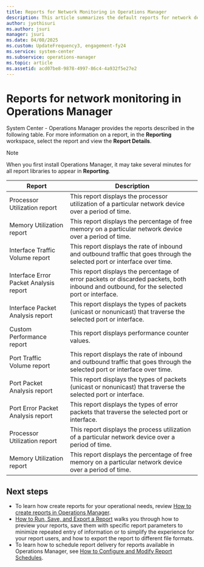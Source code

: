 ```yaml
---
title: Reports for Network Monitoring in Operations Manager
description: This article summarizes the default reports for network devices included with Operations Manager.
author: jyothisuri
ms.author: jsuri
manager: jsuri
ms.date: 04/08/2025
ms.custom: UpdateFrequency3, engagement-fy24
ms.service: system-center
ms.subservice: operations-manager
ms.topic: article
ms.assetid: acd07be8-9878-4997-86c4-4a932f5e27e2
---
```


# Reports for network monitoring in Operations Manager



System Center - Operations Manager provides the reports described in the following table. For more information on a report, in the **Reporting** workspace, select the report and view the **Report Details**.

> [!NOTE]  
> When you first install Operations Manager, it may take several minutes for all report libraries to appear in **Reporting**. 

|Report|Description|  
|----------|---------------|
|Processor Utilization report |This report displays the processor utilization of a particular network device over a period of time.|
|Memory Utilization report |This report displays the percentage of free memory on a particular network device over a period of time.|  
|Interface Traffic Volume report |This report displays the rate of inbound and outbound traffic that goes through the selected port or interface over time.|
|Interface Error Packet Analysis report |This report displays the percentage of error packets or discarded packets, both inbound and outbound, for the selected port or interface.|
|Interface Packet Analysis report |This report displays the types of packets (unicast or nonunicast) that traverse the selected port or interface.|
|Custom Performance report |This report displays performance counter values.|
|Port Traffic Volume report |This report displays the rate of inbound and outbound traffic that goes through the selected port or interface over time.|
|Port Packet Analysis report |This report displays the types of packets (unicast or nonunicast) that traverse the selected port or interface.|
|Port Error Packet Analysis report |This report displays the types of error packets that traverse the selected port or interface.|
|Processor Utilization report |This report displays the process utilization of a particular network device over a period of time.|
|Memory Utilization report |This report displays the percentage of free memory on a particular network device over a period of time.|    

## Next steps

- To learn how create reports for your operational needs, review [How to create reports in Operations Manager](~/scom/manage-reports-create-reports.md).
- [How to Run, Save, and Export a Report](manage-reports-run-save-export.md) walks you through how to preview your reports, save them with specific report parameters to minimize repeated entry of information or to simplify the experience for your report users, and how to export the report to different file formats.  
- To learn how to schedule report delivery for reports available in Operations Manager, see [How to Configure and Modify Report Schedules](manage-reports-config-modify-schedules.md).  
